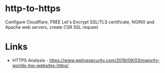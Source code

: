 # http-to-https
Configure Cloudflare, FREE Let's Encrypt SSL/TLS certificate, NGINX and Apache web servers, create CSR SSL request

# Links
- HTTPS Analysis - https://www.welivesecurity.com/2018/09/03/majority-worlds-top-websites-https/
